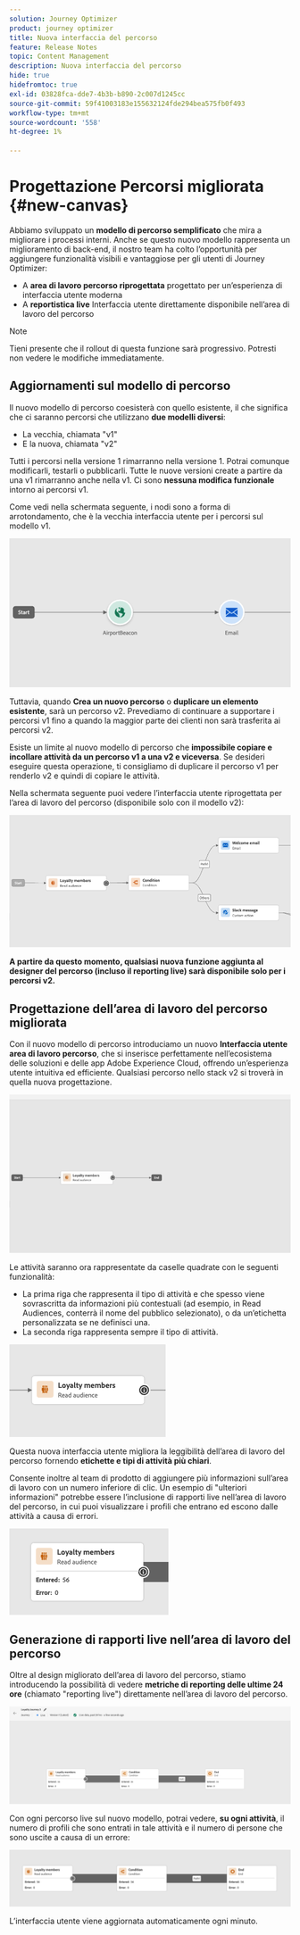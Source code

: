 ```yaml
---
solution: Journey Optimizer
product: journey optimizer
title: Nuova interfaccia del percorso
feature: Release Notes
topic: Content Management
description: Nuova interfaccia del percorso
hide: true
hidefromtoc: true
exl-id: 03828fca-dde7-4b3b-b890-2c007d1245cc
source-git-commit: 59f41003183e155632124fde294bea575fb0f493
workflow-type: tm+mt
source-wordcount: '558'
ht-degree: 1%

---
```


# Progettazione Percorsi migliorata {#new-canvas}

Abbiamo sviluppato un **modello di percorso semplificato** che mira a migliorare i processi interni. Anche se questo nuovo modello rappresenta un miglioramento di back-end, il nostro team ha colto l’opportunità per aggiungere funzionalità visibili e vantaggiose per gli utenti di Journey Optimizer:

* A **area di lavoro percorso riprogettata** progettato per un’esperienza di interfaccia utente moderna
* A **reportistica live** Interfaccia utente direttamente disponibile nell’area di lavoro del percorso

>[!NOTE]
>
>Tieni presente che il rollout di questa funzione sarà progressivo. Potresti non vedere le modifiche immediatamente.

## Aggiornamenti sul modello di percorso

Il nuovo modello di percorso coesisterà con quello esistente, il che significa che ci saranno percorsi che utilizzano **due modelli diversi**:

* La vecchia, chiamata &quot;v1&quot;
* E la nuova, chiamata &quot;v2&quot;

Tutti i percorsi nella versione 1 rimarranno nella versione 1. Potrai comunque modificarli, testarli o pubblicarli. Tutte le nuove versioni create a partire da una v1 rimarranno anche nella v1. Ci sono **nessuna modifica funzionale** intorno ai percorsi v1.

Come vedi nella schermata seguente, i nodi sono a forma di arrotondamento, che è la vecchia interfaccia utente per i percorsi sul modello v1.

![](assets/new-canvas.png)

Tuttavia, quando **Crea un nuovo percorso** o **duplicare un elemento esistente**, sarà un percorso v2.  Prevediamo di continuare a supportare i percorsi v1 fino a quando la maggior parte dei clienti non sarà trasferita ai percorsi v2.

Esiste un limite al nuovo modello di percorso che **impossibile copiare e incollare attività da un percorso v1 a una v2 e viceversa**. Se desideri eseguire questa operazione, ti consigliamo di duplicare il percorso v1 per renderlo v2 e quindi di copiare le attività.

Nella schermata seguente puoi vedere l’interfaccia utente riprogettata per l’area di lavoro del percorso (disponibile solo con il modello v2):

![](assets/new-canvas2.png)

**A partire da questo momento, qualsiasi nuova funzione aggiunta al designer del percorso (incluso il reporting live) sarà disponibile solo per i percorsi v2.**

## Progettazione dell’area di lavoro del percorso migliorata

Con il nuovo modello di percorso introduciamo un nuovo **Interfaccia utente area di lavoro percorso**, che si inserisce perfettamente nell’ecosistema delle soluzioni e delle app Adobe Experience Cloud, offrendo un’esperienza utente intuitiva ed efficiente. Qualsiasi percorso nello stack v2 si troverà in quella nuova progettazione.

![](assets/new-canvas3.gif)

Le attività saranno ora rappresentate da caselle quadrate con le seguenti funzionalità:

* La prima riga che rappresenta il tipo di attività e che spesso viene sovrascritta da informazioni più contestuali (ad esempio, in Read Audiences, conterrà il nome del pubblico selezionato), o da un’etichetta personalizzata se ne definisci una.
* La seconda riga rappresenta sempre il tipo di attività.

![](assets/new-canvas4.png)

Questa nuova interfaccia utente migliora la leggibilità dell’area di lavoro del percorso fornendo **etichette e tipi di attività più chiari**.

Consente inoltre al team di prodotto di aggiungere più informazioni sull’area di lavoro con un numero inferiore di clic. Un esempio di &quot;ulteriori informazioni&quot; potrebbe essere l’inclusione di rapporti live nell’area di lavoro del percorso, in cui puoi visualizzare i profili che entrano ed escono dalle attività a causa di errori.

![](assets/new-canvas5.png)


## Generazione di rapporti live nell’area di lavoro del percorso

Oltre al design migliorato dell’area di lavoro del percorso, stiamo introducendo la possibilità di vedere **metriche di reporting delle ultime 24 ore** (chiamato &quot;reporting live&quot;) direttamente nell’area di lavoro del percorso.

![](assets/new-canvas6bis.png)

Con ogni percorso live sul nuovo modello, potrai vedere, **su ogni attività**, il numero di profili che sono entrati in tale attività e il numero di persone che sono uscite a causa di un errore:

![](assets/new-canvas8.png)

<!--`
With every live journey on the new model, you will be able to see two types of "last 24 hours" reporting information:

* On a **new insert**, you will see:
    * The number of profiles that have been exported for audience-triggered journeys. You will see the number of profiles available in the last export job alongside the time when that export has been made.
    * The number of profiles who exited the journey
    * The percentage of errors
    ![](assets/new-canvas7.png)
* **On each activity**, you will see the number of profiles who entered that activity and the number who exited because of an error:
    ![](assets/new-canvas8.png)
-->

L’interfaccia utente viene aggiornata automaticamente ogni minuto.

<!--
Please note that you may see differences between the number of exported profiles and the number of profiles flowing through the journey. The exported profiles count only provides information about the last export job being made while the number of profiles entering an activity only contains profiles who did it in the last 24 hours. This can especially be visible on recurring daily journeys as there could be a data overlap between two days.
-->
